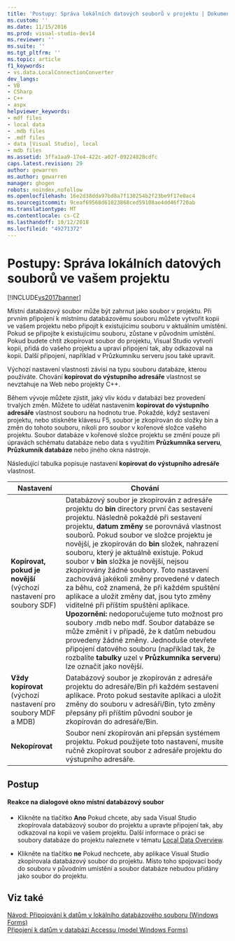 ```yaml
---
title: 'Postupy: Správa lokálních datových souborů v projektu | Dokumentace Microsoftu'
ms.custom: ''
ms.date: 11/15/2016
ms.prod: visual-studio-dev14
ms.reviewer: ''
ms.suite: ''
ms.tgt_pltfrm: ''
ms.topic: article
f1_keywords:
- vs.data.LocalConnectionConverter
dev_langs:
- VB
- CSharp
- C++
- aspx
helpviewer_keywords:
- mdf files
- local data
- .mdb files
- .mdf files
- data [Visual Studio], local
- mdb files
ms.assetid: 3ffa1aa9-17e4-422c-a02f-09224828cdfc
caps.latest.revision: 29
author: gewarren
ms.author: gewarren
manager: ghogen
robots: noindex,nofollow
ms.openlocfilehash: 16e2d38dda97bd8a7f130254b2f23be9f17e0ac4
ms.sourcegitcommit: 9ceaf69568d61023868ced59108ae4dd46f720ab
ms.translationtype: MT
ms.contentlocale: cs-CZ
ms.lasthandoff: 10/12/2018
ms.locfileid: "49271372"
---
```

# <a name="how-to-manage-local-data-files-in-your-project"></a>Postupy: Správa lokálních datových souborů ve vašem projektu
[!INCLUDE[vs2017banner](../includes/vs2017banner.md)]

Místní databázový soubor může být zahrnut jako soubor v projektu. Při prvním připojení k místnímu databázovému souboru můžete vytvořit kopii ve vašem projektu nebo připojit k existujícímu souboru v aktuálním umístění. Pokud se připojíte k existujícímu souboru, zůstane v původním umístění. Pokud budete chtít zkopírovat soubor do projektu, Visual Studio vytvoří kopii, přidá do vašeho projektu a upraví připojení tak, aby odkazoval na kopii. Další připojení, například v Průzkumníku serveru jsou také upravit.  
  
 Výchozí nastavení vlastnosti závisí na typu souboru databáze, kterou používáte. Chování **kopírovat do výstupního adresáře** vlastnost se nevztahuje na Web nebo projekty C++.  
  
 Během vývoje můžete zjistit, jaký vliv kódu v databázi bez provedení trvalých změn. Můžete to udělat nastavením **kopírovat do výstupního adresáře** vlastnost souboru na hodnotu true. Pokaždé, když sestavení projektu, nebo stiskněte klávesu F5, soubor je zkopírován do složky bin a změn do tohoto souboru, nikoli pro soubor v kořenové složce vašeho projektu. Soubor databáze v kořenové složce projektu se změní pouze při úpravách schématu databáze nebo data s využitím **Průzkumníka serveru**, **Průzkumník databáze** nebo jiného okna nástroje.  
  
 Následující tabulka popisuje nastavení **kopírovat do výstupního adresáře** vlastnost.  
  
|Nastavení|Chování|  
|-------------|--------------|  
|**Kopírovat, pokud je novější** (výchozí nastavení pro soubory SDF)|Databázový soubor je zkopírován z adresáře projektu do **bin** directory první čas sestavení projektu. Následně pokaždé při sestavení projektu, **datum změny** se porovnává vlastnost souborů. Pokud soubor ve složce projektu je novější, je zkopírován do **bin** složek, nahrazení souboru, který je aktuálně existuje. Pokud soubor v **bin** složka je novější, nejsou zkopírovány žádné soubory. Toto nastavení zachovává jakékoli změny provedené v datech za běhu, což znamená, že při každém spuštění aplikace a uložit změny dat, jsou tyto změny viditelné při příštím spuštění aplikace. **Upozornění:** nedoporučujeme tuto možnost pro soubory .mdb nebo mdf. Soubor databáze se může změnit i v případě, že k datům nebudou provedeny žádné změny. Jednoduše otevřete připojení datového souboru (například tak, že rozbalíte **tabulky** uzel v **Průzkumníka serveru**) lze označit jako novější.|  
|**Vždy kopírovat** (výchozí nastavení pro soubory MDF a MDB)|Databázový soubor je zkopírován z adresáře projektu do adresáře/Bin při každém sestavení aplikace. Proto pokud sestavíte aplikaci a uložit změny do souboru v adresáři/Bin, tyto změny přepsány při příštím původní soubor je zkopírován do adresáře/Bin.|  
|**Nekopírovat**|Soubor není zkopírován ani přepsán systémem projektu. Pokud použijete toto nastavení, musíte ručně zkopírovat soubor z adresáře projektu do výstupního adresáře.|  
  
## <a name="procedure"></a>Postup  
  
#### <a name="to-respond-to-the-local-database-file-dialog-box"></a>Reakce na dialogové okno místní databázový soubor  
  
-   Klikněte na tlačítko **Ano** Pokud chcete, aby sada Visual Studio zkopírovala databázový soubor do projektu a upravte připojení tak, aby odkazoval na kopii ve vašem projektu. Další informace o práci se soubory databáze do projektu naleznete v tématu [Local Data Overview](../data-tools/local-data-overview.md).  
  
-   Klikněte na tlačítko **ne** Pokud nechcete, aby aplikace Visual Studio zkopírovala databázový soubor do projektu. Místo toho spojovací body do souboru v původním umístění a soubor databáze nebudou přidány jako soubor do projektu.  
  
## <a name="see-also"></a>Viz také  
 [Návod: Připojování k datům v lokálního databázového souboru (Windows Forms)](../data-tools/walkthrough-connecting-to-data-in-a-local-database-file-windows-forms.md)   
 [Připojení k datům v databázi Accessu (model Windows Forms)](../data-tools/connect-to-data-in-an-access-database-windows-forms.md)